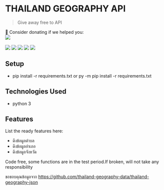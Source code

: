 # THAILAND GEOGRAPHY API
> Give away free to API


💖 Consider donating if we helped you:
<br>
<a href="https://ko-fi.com/kigkosa" target="_blank"> <img src="https://ko-fi.com/img/githubbutton_sm.svg"></a>
<br><br>
<a href="https://github.com/kigkosa/itemadder-to-oraxen/commits"> <img src="https://img.shields.io/github/last-commit/kigkosa/itemadder-to-oraxen"></a>
<a href="#"> <img src="https://img.shields.io/github/languages/code-size/kigkosa/itemadder-to-oraxen"></a>
<a href="https://github.com/kigkosa/itemadder-to-oraxen/watchers"> <img src="https://img.shields.io/github/watchers/kigkosa/itemadder-to-oraxen"></a>
<a href="https://github.com/kigkosa/itemadder-to-oraxen/stargazers"> <img src="https://img.shields.io/github/stars/kigkosa/itemadder-to-oraxen"></a>
<a href="https://github.com/kigkosa/itemadder-to-oraxen/network/members"> <img src="https://img.shields.io/github/forks/kigkosa/itemadder-to-oraxen"></a>

## Setup
* pip install -r requirements.txt or py -m  pip install -r requirements.txt

## Technologies Used
- python 3


## Features
List the ready features here:
- ดึงข้อมูลตำบล
- ดึงข้อมูลอำเภอ
- ดึงข้อมูลจังหวัด





Code free, some functions are in the test period.If broken, will not take any responsibility


ขอขอบคุณข้อมูลจาก <a href="https://github.com/thailand-geography-data/thailand-geography-json">https://github.com/thailand-geography-data/thailand-geography-json</a>